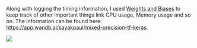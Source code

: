 Along with logging the timing information, I used [Weights and Biases](wandb.com) to keep track of other important things link CPU usage, Memory usage and so on. The information can be found here: https://app.wandb.ai/sayakpaul/mixed-precision-tf-keras.

![](https://i.ibb.co/6wP0zpx/Screen-Shot-2019-11-21-at-1-56-10-PM.png)
